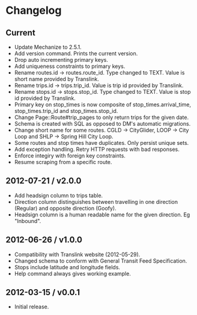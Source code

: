 # Changelog

## Current

* Update Mechanize to 2.5.1.
* Add version command. Prints the current version.
* Drop auto incrementing primary keys.
* Add uniqueness constraints to primary keys.
* Rename routes.id -> routes.route_id. Type changed to TEXT. Value is short name provided by Translink.
* Rename trips.id -> trips.trip_id. Value is trip id provided by Translink.
* Rename stops.id -> stops.stop_id. Type changed to TEXT. Value is stop id provided by Translink.
* Primary key on stop_times is now composite of stop_times.arrival_time, stop_times.trip_id and stop_times.stop_id.
* Change Page::Route#trip_pages to only return trips for the given date.
* Schema is created with SQL as opposed to DM's automatic migrations.
* Change short name for some routes. CGLD -> CityGlider, LOOP -> City Loop and SHLP -> Spring Hill City Loop.
* Some routes and stop times have duplicates. Only persist unique sets.
* Add exception handling. Retry HTTP requests with bad responses.
* Enforce integiry with foreign key constraints.
* Resume scraping from a specific route.

## 2012-07-21 / v2.0.0

* Add headsign column to trips table.
* Direction column distinguishes between travelling in one direction (Regular)
  and opposite direction (Goofy).
* Headsign column is a human readable name for the given direction. Eg "Inbound".

## 2012-06-26 / v1.0.0

* Compatibility with Translink website (2012-05-29).
* Changed schema to conform with General Transit Feed Specification.
* Stops include latitude and longitude fields.
* Help command always gives working example.

## 2012-03-15 / v0.0.1

* Initial release.
